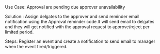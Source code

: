 Use Case: Approval are pending due approver unavailability

Solution : Assign delgates to the approver and send reminder email notification using the Approval reminder code.It will send email to delgates and they will get notified with the approval request to approve/reject per limited period.

Steps: Register an event and create a notification to send  email to manager when the event fired/triggered.
